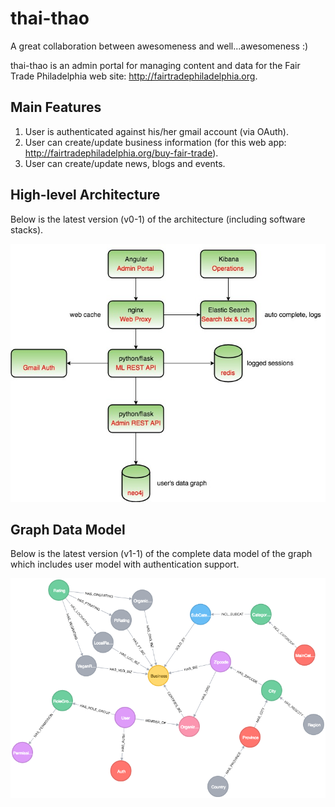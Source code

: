 # thai-thao

A great collaboration between awesomeness and well...awesomeness :)

thai-thao is an admin portal for managing content and data for the Fair Trade Philadelphia web site: http://fairtradephiladelphia.org.

## Main Features

1. User is authenticated against his/her gmail account (via OAuth).
2. User can create/update business information (for this web app: http://fairtradephiladelphia.org/buy-fair-trade).
3. User can create/update news, blogs and events.

## High-level Architecture

Below is the latest version (v0-1) of the architecture (including software stacks).

![Alt text](docs/admin_portal_high-level_architecture_v0-1.jpg?raw=true "High-level architecture")

## Graph Data Model

Below is the latest version (v1-1) of the complete data model of the graph which includes user model with authentication support.

![Alt text](docs/data_model_v1-1.png?raw=true "Graph Data Model")
